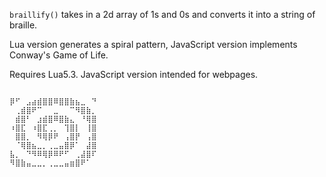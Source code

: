 `braillify()` takes in a 2d array of 1s and 0s and converts it into a string of braille.

Lua version generates a spiral pattern, JavaScript version implements Conway's Game of Life.

Requires Lua5.3. JavaScript version intended for webpages.
```

⡿⠋⠀⣠⣴⣾⣿⣿⠿⣿⣿⣷⣦⣀⠀⠙
⠀⢀⣾⣿⠟⠉⠀⠀⣀⠀⠀⠉⠻⣿⣷⡀
⠀⣾⣿⠃⠀⣰⣾⣿⠿⣿⣷⣄⠀⠘⢿⣿
⠰⣿⣏⠀⠰⣿⣏⢀⡀⠀⢹⣿⡇⠀⢸⣿
⠀⣿⣿⡀⠀⠻⢿⡿⠟⠀⢠⣿⡟⠀⢠⣿
⠀⠈⢿⣿⣦⣀⡀⢀⣀⣤⣿⡿⠁⠀⣼⣿
⣧⡀⠀⠙⠻⠿⢿⡿⠿⠟⠋⠀⢀⣼⣿⠏
⠻⣿⣷⣤⣀⣀⡀⢀⣀⣀⣤⣶⣿⠟⠁⠀
```

